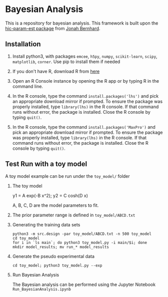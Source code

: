 # Bayesian Analysis

This is a repository for bayesian analysis. This framework is built upon the [hic-param-est package](https://github.com/jbernhard/hic-param-est) from [Jonah Bernhard](https://github.com/jbernhard).


Installation
------------

1. Install python3, with packages `emcee`, `h5py`, `numpy`, `scikit-learn`, `scipy`, `matplotlib`, `corner`.  Use pip to install them if needed

2. If you don't have R, download R from [here](https://cran.cnr.berkeley.edu/)

3. Open an R Console instance by opening the R app or by typing R in the command line.

4. In the R console, type the command `install.packages('lhs')` and pick an appropriate download mirror if prompted. To ensure the package was properly installed, type `library(lhs)` in the R console. If that command runs without error, the package is installed. Close the R console by typing `quit()`.

5. In the R console, type the command `install.packages('MaxPro')` and pick an appropriate download mirror if prompted. To ensure the package was properly installed, type `library(lhs)` in the R console. If that command runs without error, the package is installed. Close the R console by typing `quit()`.


Test Run with a toy model
-------------------------
A toy model example can be run under the `toy_model/` folder

1. The toy model

	y1 = A exp(-B x^2);
	y2 = C cosh(D x)
	
	A, B, C, D are the model parameters to fit.

2. The prior parameter range is defined in `toy_model/ABCD.txt`

3. Generating the training data sets

	```
	python3 -m src.design -par toy_model/ABCD.txt -n 500 toy_model
	cd toy_model
	for i in `ls main`; do python3 toy_model.py -i main/$i; done
	mkdir model_results; mv run_* model_results
	```
4. Generate the pseudo experimental data

	`cd toy_model; python3 toy_model.py --exp`

5. Run Bayesian Analysis

	The Bayesian analysis can be performed using the Jupyter Notebook `Run_BayesianAnalysis.ipynb`



